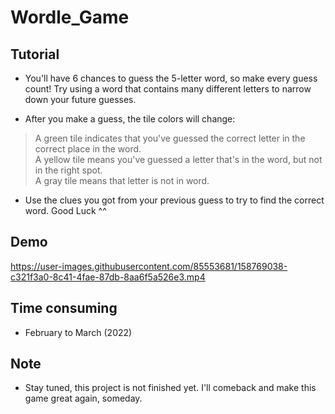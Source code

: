 # Wordle_Game

## Tutorial
- You'll have 6 chances to guess the 5-letter word, so make every guess count! Try using a word that contains many different letters to narrow down your future guesses.

- After you make a guess, the tile colors will change:
> A green tile indicates that you've guessed the correct letter in the correct place in the word. </br>
> A yellow tile means you've guessed a letter that's in the word, but not in the right spot. </br>
> A gray tile means that letter is not in word. </br>

- Use the clues you got from your previous guess to try to find the correct word. Good Luck ^^

## Demo

https://user-images.githubusercontent.com/85553681/158769038-c321f3a0-8c41-4fae-87db-8aa6f5a526e3.mp4

## Time consuming
- February to March (2022)

## Note
- Stay tuned, this project is not finished yet. I'll comeback and make this game great again, someday.

